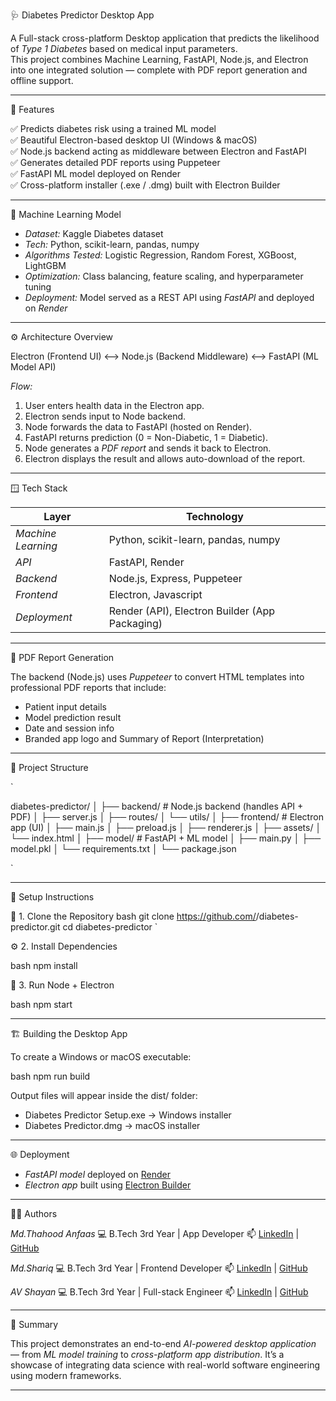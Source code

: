 🩺 Diabetes Predictor Desktop App

A Full-stack cross-platform Desktop application that predicts the likelihood of *Type 1 Diabetes* based on medical input parameters.  
This project combines Machine Learning, FastAPI, Node.js, and Electron into one integrated solution — complete with PDF report generation and offline support.

---

🚀 Features

✅ Predicts diabetes risk using a trained ML model  
✅ Beautiful Electron-based desktop UI (Windows & macOS)  
✅ Node.js backend acting as middleware between Electron and FastAPI  
✅ Generates detailed PDF reports using Puppeteer  
✅ FastAPI ML model deployed on Render  
✅ Cross-platform installer (.exe / .dmg) built with Electron Builder  

---

🧠 Machine Learning Model

- *Dataset:* Kaggle Diabetes dataset  
- *Tech:* Python, scikit-learn, pandas, numpy  
- *Algorithms Tested:* Logistic Regression, Random Forest, XGBoost, LightGBM  
- *Optimization:* Class balancing, feature scaling, and hyperparameter tuning  
- *Deployment:* Model served as a REST API using *FastAPI* and deployed on *Render*

---
⚙️ Architecture Overview



Electron (Frontend UI)  <-->  Node.js (Backend Middleware)  <-->  FastAPI (ML Model API)



*Flow:*
1. User enters health data in the Electron app.  
2. Electron sends input to Node backend.  
3. Node forwards the data to FastAPI (hosted on Render).  
4. FastAPI returns prediction (0 = Non-Diabetic, 1 = Diabetic).  
5. Node generates a *PDF report* and sends it back to Electron.  
6. Electron displays the result and allows auto-download of the report.

---

🪟 Tech Stack

| Layer | Technology |
|-------|-------------|
| *Machine Learning* | Python, scikit-learn, pandas, numpy |
| *API* | FastAPI, Render |
| *Backend* | Node.js, Express, Puppeteer |
| *Frontend* | Electron, Javascript |
| *Deployment* | Render (API), Electron Builder (App Packaging) |

---

🧾 PDF Report Generation

The backend (Node.js) uses *Puppeteer* to convert HTML templates into professional PDF reports that include:
- Patient input details  
- Model prediction result  
- Date and session info  
- Branded app logo and Summary of Report (Interpretation)  

---

🧩 Project Structure

`

diabetes-predictor/
│
├── backend/           # Node.js backend (handles API + PDF)
│   ├── server.js
│   ├── routes/
│   └── utils/
│
├── frontend/          # Electron app (UI)
│   ├── main.js
│   ├── preload.js
│   ├── renderer.js
│   ├── assets/
│   └── index.html
│
├── model/             # FastAPI + ML model
│   ├── main.py
│   ├── model.pkl
│   └── requirements.txt
│
└── package.json

`

---

🧰 Setup Instructions

🧪 1. Clone the Repository
bash
git clone https://github.com/<your-username>/diabetes-predictor.git
cd diabetes-predictor
`

⚙️ 2. Install Dependencies

bash
npm install


🧩 3. Run Node + Electron

bash
npm start

---

🏗️ Building the Desktop App

To create a Windows or macOS executable:

bash
npm run build


Output files will appear inside the dist/ folder:

* Diabetes Predictor Setup.exe → Windows installer
* Diabetes Predictor.dmg → macOS installer

---

🌐 Deployment

* *FastAPI model* deployed on [Render](https://medico-api-1.onrender.com/predict)
* *Electron app* built using [Electron Builder](https://www.electron.build/)

---

🧑‍💻 Authors

*Md.Thahood Anfaas*
💻 B.Tech 3rd Year | App Developer
📫 [LinkedIn](https://linkedin.com/in/) | [GitHub](https://github.com/)

*Md.Shariq*
💻 B.Tech 3rd Year | Frontend Developer
📫 [LinkedIn](https://linkedin.com/in/) | [GitHub](https://github.com/)

*AV Shayan*
💻 B.Tech 3rd Year | Full-stack Engineer
📫 [LinkedIn](https://linkedin.com/in/av-shayan) | [GitHub](https://github.com/AVShayan)

---

🏁 Summary

This project demonstrates an end-to-end *AI-powered desktop application* — from *ML model training* to *cross-platform app distribution*.
It’s a showcase of integrating data science with real-world software engineering using modern frameworks.

---
